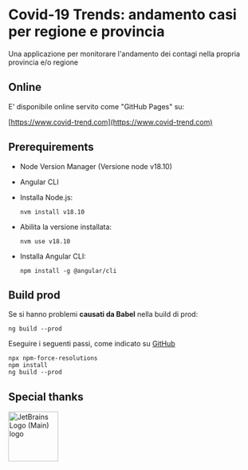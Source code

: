 # Covid-19 Trends: andamento casi per regione e provincia

Una applicazione per monitorare l'andamento dei contagi nella propria provincia e/o regione

## Online
E' disponibile online servito come "GitHub Pages" su:

[https://www.covid-trend.com](https://www.covid-trend.com)

## Prerequirements

* Node Version Manager (Versione node v18.10)
* Angular CLI

* Installa Node.js:
    ```
    nvm install v18.10
    ```
* Abilita la versione installata:
    ```
    nvm use v18.10
    ```
* Installa Angular CLI:
    ```
    npm install -g @angular/cli
    ```

## Build prod
Se si hanno problemi **causati da Babel** nella build di prod:

```
ng build --prod
```

Eseguire i seguenti passi, come indicato su [GitHub](https://github.com/facebook/create-react-app/issues/8680#issuecomment-601896916)

```
npx npm-force-resolutions
npm install
ng build --prod
```

## Special thanks

<a href="https://www.jetbrains.com/community/opensource/#support" target="_blank"><img src="https://resources.jetbrains.com/storage/products/company/brand/logos/jb_beam.png" width="100" height="100" alt="JetBrains Logo (Main) logo" ></a>
